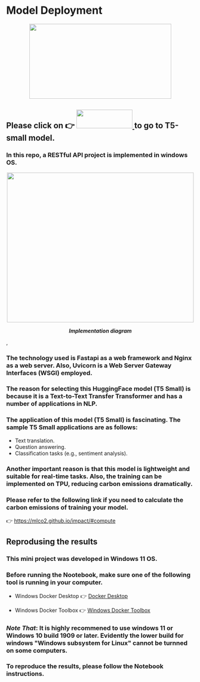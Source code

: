 # Model Deployment

<p align="center">
  <img width="380" height="200" src="https://miro.medium.com/max/1280/0*xfXDPjASztwmJlOa.gif">
</p>



## Please click on 👉  [<img src="https://camo.githubusercontent.com/b253a30b83a0724f3f74f3f58236fb49ced8d7b27cb15835c9978b54e444ab08/68747470733a2f2f68756767696e67666163652e636f2f64617461736574732f68756767696e67666163652f646f63756d656e746174696f6e2d696d616765732f7265736f6c76652f6d61696e2f7472616e73666f726d6572735f6c6f676f5f6e616d652e706e67" width="150" height="50"/> ](https://huggingface.co/t5-small)  to go to T5-small model.


### In this repo, a RESTful API project is implemented in windows OS.

<p align="center">
  <img width="500" height="400" src="https://user-images.githubusercontent.com/7599206/194101541-009f12e8-a086-4472-8127-2af601c32149.png">
</p>

<b>
<p align="center" st>
  <em> Implementation diagram </em>
</p>
</b>,


<p align="center">
  <txt width="500" height="300" txt="Implementation diagram">
</p>

### The technology used is Fastapi as a web framework and Nginx as a web server. Also, Uvicorn is a Web Server Gateway Interfaces (WSGI) employed. 

### The reason for selecting this HuggingFace model (T5 Small) is because it is a Text-to-Text Transfer Transformer and has a number of applications in NLP. 

### The application of this model (T5 Small) is fascinating. The sample T5 Small applications are as follows:

* Text translation.
* Question answering.
* Classification tasks (e.g., sentiment analysis).

### Another important reason is that this model is lightweight and suitable for real-time tasks. Also, the training can be implemented on TPU, reducing carbon emissions dramatically. 

### Please refer to the following link if you need to calculate the carbon emissions of training your model. 

👉 https://mlco2.github.io/impact/#compute


## Reprodusing the results

### This mini project was developed in Windows 11 OS.

### Before running the Nootebook, make sure one of the following tool is running in your computer.

* Windows Docker Desktop  👉 [Docker Desktop](https://docs.docker.com/engine/install/)


* Windows Docker Toolbox  👉 [Windows Docker Toolbox ](https://docs.bitnami.com/containers/how-to/install-docker-in-windows/)


### *Note That*: It is highly recommened to use windows 11 or Windows 10 build 1909 or later. Evidently the lower build for windows "Windows subsystem for Linux" cannot be turnned on some computers. 


### To reproduce the results, please follow the Notebook instructions. 






